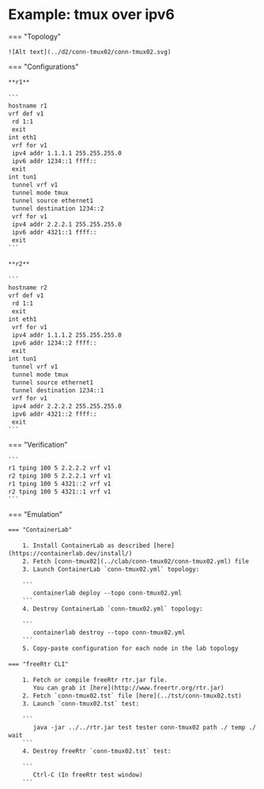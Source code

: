 # Example: tmux over ipv6

=== "Topology"

    ![Alt text](../d2/conn-tmux02/conn-tmux02.svg)

=== "Configurations"

    **r1**

    ```
    hostname r1
    vrf def v1
     rd 1:1
     exit
    int eth1
     vrf for v1
     ipv4 addr 1.1.1.1 255.255.255.0
     ipv6 addr 1234::1 ffff::
     exit
    int tun1
     tunnel vrf v1
     tunnel mode tmux
     tunnel source ethernet1
     tunnel destination 1234::2
     vrf for v1
     ipv4 addr 2.2.2.1 255.255.255.0
     ipv6 addr 4321::1 ffff::
     exit
    ```

    **r2**

    ```
    hostname r2
    vrf def v1
     rd 1:1
     exit
    int eth1
     vrf for v1
     ipv4 addr 1.1.1.2 255.255.255.0
     ipv6 addr 1234::2 ffff::
     exit
    int tun1
     tunnel vrf v1
     tunnel mode tmux
     tunnel source ethernet1
     tunnel destination 1234::1
     vrf for v1
     ipv4 addr 2.2.2.2 255.255.255.0
     ipv6 addr 4321::2 ffff::
     exit
    ```

=== "Verification"

    ```
    r1 tping 100 5 2.2.2.2 vrf v1
    r2 tping 100 5 2.2.2.1 vrf v1
    r1 tping 100 5 4321::2 vrf v1
    r2 tping 100 5 4321::1 vrf v1
    ```

=== "Emulation"

    === "ContainerLab"

        1. Install ContainerLab as described [here](https://containerlab.dev/install/)  
        2. Fetch [conn-tmux02](../clab/conn-tmux02/conn-tmux02.yml) file  
        3. Launch ContainerLab `conn-tmux02.yml` topology:  

        ```
           containerlab deploy --topo conn-tmux02.yml  
        ```
        4. Destroy ContainerLab `conn-tmux02.yml` topology:  

        ```
           containerlab destroy --topo conn-tmux02.yml  
        ```
        5. Copy-paste configuration for each node in the lab topology

    === "freeRtr CLI"

        1. Fetch or compile freeRtr rtr.jar file.  
           You can grab it [here](http://www.freertr.org/rtr.jar)  
        2. Fetch `conn-tmux02.tst` file [here](../tst/conn-tmux02.tst)  
        3. Launch `conn-tmux02.tst` test:  

        ```
           java -jar ../../rtr.jar test tester conn-tmux02 path ./ temp ./ wait
        ```
        4. Destroy freeRtr `conn-tmux02.tst` test:  

        ```
           Ctrl-C (In freeRtr test window)
        ```


